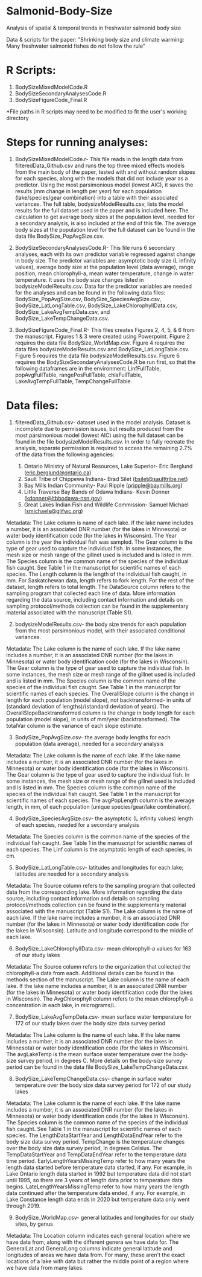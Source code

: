 # Salmonid-Body-Size
Analysis of spatial &amp; temporal trends in freshwater salmonid body size

Data & scripts for the paper: "Shrinking body size and climate warming: Many freshwater salmonid fishes do not follow the rule"

# R Scripts:
1) BodySizeMixedModelCode.R
2) BodySizeSecondaryAnalysesCode.R
3) BodySizeFigureCode_Final.R

*File paths in R scripts may need to be modified to fit the user's working directory

# Steps for running analyses:
1) BodySizeMixedModelCode.r- This file reads in the length data from filteredData_Github.csv and runs the top three mixed effects models from the main body of the paper, tested with and without random slopes for each species, along with the models that did not include year as a predictor. Using the most parsimonious model (lowest AIC), it saves the results (mm change in length per year) for each population (lake/species/gear combination) into a table with their associated variances. The full table,  bodysizeModelResults.csv, lists the model results for the full dataset used in the paper and is included here. The calculation to get average body sizes at the population level, needed for a secondary analysis, is also included at the end of this file. The average body sizes at the population level for the full dataset can be found in the data file BodySize_PopAvgSize.csv.

2) BodySizeSecondaryAnalysesCode.R- This file runs 6 secondary analyses, each with its own predictor variable regressed against change in body size. The predictor variables are: asymptotic body size (L infinity values), average body size at the population level (data average), range position, mean chlorophyll-a, mean water temperature, change in water temperature. It uses the body size changes listed in bodysizeModelResults.csv. Data for the predictor variables are needed for the analyses and can be found in the following data files: BodySize_PopAvgSize.csv, BodySize_SpeciesAvgSize.csv, BodySize_LatLongTable.csv, BodySize_LakeChlorophyllData.csv, BodySize_LakeAvgTempData.csv, and BodySize_LakeTempChangeData.csv.

3) BodySizeFigureCode_Final.R- This files creates Figures 2, 4, 5, & 6 from the manuscript. Figures 1 & 3 were created using Powerpoint. Figure 2 requires the data file BodySize_WorldMap.csv. Figure 4 requires the data files bodysizeModelResults.csv and BodySize_LatLongTable.csv. Figure 5 requires the data file bodysizeModelResults.csv. Figure 6 requires the BodySizeSecondaryAnalysesCode.R be run first, so that the following dataframes are in the environment: LinfFullTable, popAvgFullTable, rangePosFullTable, chlaFullTable, LakeAvgTempFullTable, TempChangeFullTable.


# Data files:
1) filteredData_Github.csv- dataset used in the model analysis. Dataset is incomplete due to permission issues, but results produced from the most parsimonious model (lowest AIC) using the full dataset can be found in the file bodysizeModelResults.csv. In order to fully recreate the analysis, separate permission is required to access the remaining 2.7% of the data from the following agencies:

      1) Ontario Ministry of Natural Resources, Lake Superior- Eric Berglund (eric.berglund@ontario.ca)
      2) Sault Tribe of Chippewa Indians- Brad Silet (bsilet@saulttribe.net)
      3) Bay Mills Indian Community- Paul Ripple (pripple@baymills.org)
      4) Little Traverse Bay Bands of Odawa Indians- Kevin Donner (kdonner@ltbbodawa-nsn.gov)
      5) Great Lakes Indian Fish and Wildlife Commission- Samuel Michael (smichaels@glifwc.org)


Metadata: The Lake column is name of each lake. If the lake name includes a number, it is an associated DNR number (for the lakes in Minnesota) or water body identification code (for the lakes in Wisconsin). The Year column is the year the individual fish was sampled. The Gear column is the type of gear used to capture the individual fish. In some instances, the mesh size or mesh range of the gillnet used is included and is listed in mm. The Species column is the common name of the species of the individual fish caught. See Table 1 in the manuscript for scientific names of each species. The Length column is the length of the individual fish caught, in mm. For Saskatchewan data, length refers to fork length. For the rest of the dataset, length refers to total length. The DataSource column refers to the sampling program that collected each line of data. More information regarding the data source, including contact information and details on sampling protocol/methods collection can be found in the supplementary material associated with the manuscript (Table S1).


2) bodysizeModelResults.csv- the body size trends for each population from the most parsimonious model, with their associated conditional variances. 

Metadata: The Lake column is the name of each lake. If the lake name includes a number, it is an associated DNR number (for the lakes in Minnesota) or water body identification code (for the lakes in Wisconsin). The Gear column is the type of gear used to capture the individual fish. In some instances, the mesh size or mesh range of the gillnet used is included and is listed in mm. The Species column is the common name of the species of the individual fish caught. See Table 1 in the manuscript for scientific names of each species. The OverallSlope column is the change in length for each population (model slope), not backtransformed- in units of (standard deviation of lengths)/(standard deviation of years). The OverallSlopeBacktransformed column is the change in body length for each population (model slope), in units of mm/year (backtransformed). The totalVar column is the variance of each slope estimate.


3) BodySize_PopAvgSize.csv- the average body lengths for each population (data average), needed for a secondary analysis

Metadata: The Lake column is the name of each lake. If the lake name includes a number, it is an associated DNR number (for the lakes in Minnesota) or water body identification code (for the lakes in Wisconsin). The Gear column is the type of gear used to capture the individual fish. In some instances, the mesh size or mesh range of the gillnet used is included and is listed in mm. The Species column is the common name of the species of the individual fish caught. See Table 1 in the manuscript for scientific names of each species. The avgPopLength column is the average length, in mm, of each population (unique species/gear/lake combination).


4) BodySize_SpeciesAvgSize.csv- the asymptotic (L infinity values) length of each species, needed for a secondary analysis

Metadata: The Species column is the common name of the species of the individual fish caught. See Table 1 in the manuscript for scientific names of each species. The Linf column is the asymptotic length of each species, in cm.


5) BodySize_LatLongTable.csv- latitudes and longitudes for each lake; latitudes are needed for a secondary analysis

Metadata: The Source column refers to the sampling program that collected data from the corresponding lake. More information regarding the data source, including contact information and details on sampling protocol/methods collection can be found in the supplementary material associated with the manuscript (Table S1). The Lake column is the name of each lake. If the lake name includes a number, it is an associated DNR number (for the lakes in Minnesota) or water body identification code (for the lakes in Wisconsin). Latitude and longitude correspond to the middle of each lake.


6) BodySize_LakeChlorophyllData.csv- mean chlorophyll-a values for 163 of our study lakes

Metadata: The Source column refers to the organization that collected the chlorophyll-a data from each. Additional details can be found in the methods section of the manuscript. The Lake column is the name of each lake. If the lake name includes a number, it is an associated DNR number (for the lakes in Minnesota) or water body identification code (for the lakes in Wisconsin). The AvgChlorophyll column refers to the mean chlorophyll-a concentration in each lake, in micrograms/L.


7) BodySize_LakeAvgTempData.csv- mean surface water temperature for 172 of our study lakes over the body size data survey period

Metadata: The Lake column is the name of each lake. If the lake name includes a number, it is an associated DNR number (for the lakes in Minnesota) or water body identification code (for the lakes in Wisconsin). The avgLakeTemp is the mean surface water temperature over the body-size survey period, in degrees C. More details on the body-size survey period can be found in the data file BodySize_LakeTempChangeData.csv.


8) BodySize_LakeTempChangeData.csv- change in surface water temperature over the body size data survey period for 172 of our study lakes

Metadata: The Lake column is the name of each lake. If the lake name includes a number, it is an associated DNR number (for the lakes in Minnesota) or water body identification code (for the lakes in Wisconsin). The Species column is the common name of the species of the individual fish caught. See Table 1 in the manuscript for scientific names of each species. The LengthDataStartYear and LengthDataEndYear refer to the body size data survey period. TempChange is the temperature changes over the body size data survey period, in degrees Celsius. The TempDataStartYear and TempDataEndYear refer to the temperature data time period. EarlyLengthYearsMissingTemp refer to how many years the length data started before temperature data started, if any. For example, in Lake Ontario length data started in 1992 but temperature data did not start until 1995, so there are 3 years of length data prior to temperature data begins. LateLengthYearsMissingTemp refer to how many years the length data continued after the temperature data ended, if any. For example, in Lake Constance length data ends in 2020 but temperature data only went through 2019.

9) BodySize_WorldMap.csv- general latitudes and longitudes for our study sites, by genus

Metadata: The Location column indicates each general location where we have data from, along with the different genera we have data for. The GeneralLat and GeneralLong columns indicate general latitude and longitudes of areas we have data from. For many, these aren't the exact locations of a lake with data but rather the middle point of a region where we have data from many lakes.
